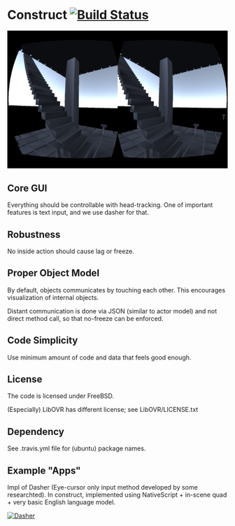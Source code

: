Construct [![Build Status](https://travis-ci.org/xanxys/construct.png?branch=master)](https://travis-ci.org/xanxys/construct)
==========

![Screenshot](screenshot.png)

Core GUI
----------
Everything should be controllable with head-tracking.
One of important features is text input, and we use dasher for that.


Robustness
----------
No inside action should cause lag or freeze.


Proper Object Model
----------
By default, objects communicates by touching each other. This encourages
visualization of internal objects.

Distant communication is done via JSON (similar to actor model) and not
direct method call, so that no-freeze can be enforced.


Code Simplicity
----------
Use minimum amount of code and data that feels good enough.


License
----------
The code is licensed under FreeBSD.

(Especially) LibOVR has different license; see LibOVR/LICENSE.txt

Dependency
----------
See .travis.yml file for (ubuntu) package names.


Example "Apps"
----------
Impl of Dasher (Eye-cursor only input method developed by some researchted).
In construct, implemented using NativeScript + in-scene quad + very basic English language model.

[![Dasher](http://img.youtube.com/vi/FFQgluUwV2U/0.jpg)](https://www.youtube.com/watch?v=FFQgluUwV2U)
